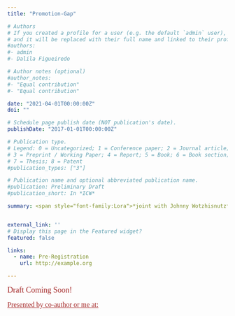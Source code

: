 ```yaml
---
title: "Promotion-Gap"

# Authors
# If you created a profile for a user (e.g. the default `admin` user), write the username (folder name) here
# and it will be replaced with their full name and linked to their profile.
#authors:
#- admin
#- Dalila Figueiredo

# Author notes (optional)
#author_notes:
#- "Equal contribution"
#- "Equal contribution"

date: "2021-04-01T00:00:00Z"
doi: ""

# Schedule page publish date (NOT publication's date).
publishDate: "2017-01-01T00:00:00Z"

# Publication type.
# Legend: 0 = Uncategorized; 1 = Conference paper; 2 = Journal article;
# 3 = Preprint / Working Paper; 4 = Report; 5 = Book; 6 = Book section;
# 7 = Thesis; 8 = Patent
#publication_types: ["3"]

# Publication name and optional abbreviated publication name.
#publication: Preliminary Draft
#publication_short: In *ICW*

summary: <span style="font-family:Lora">*joint with Johnny Wotzhisnutz*</span></br></br><p align="justify"><span style="font-family:Lora">Using data from Google Trends in Italy, we do the research. </br></br><ins>Presented at</ins>&colon;</span>


external_link: ''
# Display this page in the Featured widget?
featured: false

links:
  - name: Pre-Registration
    url: http://example.org

---
```


<span style="color:brown; font-family:Lora; font-size:18px">Draft Coming Soon!</span>

<span style="text-decoration: underline; color:brown; font-family:Lora; font-size:16px">Presented by co-author or me at:</span>

